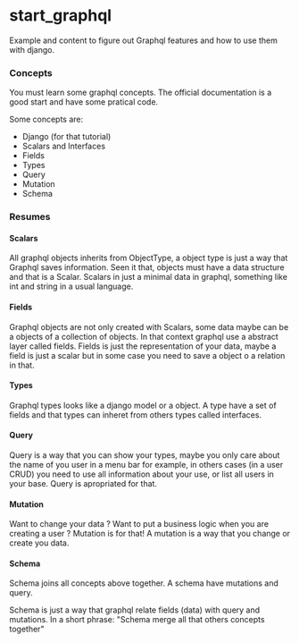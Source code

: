 # start_graphql
Example and content to figure out Graphql features and how to use them with django.


### Concepts 

You must learn some graphql concepts. The official documentation is a good start and have some pratical code.

Some concepts are:

* Django (for that tutorial)
* Scalars and Interfaces
* Fields
* Types
* Query
* Mutation
* Schema


### Resumes

#### Scalars 

All graphql objects inherits from ObjectType, a object type is just a way that Graphql saves information. Seen it that, objects must have a data structure and that is a Scalar. Scalars in just a minimal data in graphql, something like int and string in a usual language. 

#### Fields

Graphql objects are not only created with Scalars, some data maybe can be a objects of a collection of objects. In that context graphql use a abstract layer called fields. Fields is just the representation of your data, maybe a field is just a scalar but in some case you need to save a object o a relation in that.

#### Types

Graphql types looks like a django model or a object. A type have a set of fields and that types can inheret from others types called interfaces.


#### Query

Query is a way that you can show your types, maybe you only care about the name of you user in a menu bar for example, in others cases (in a user CRUD) you need to use all information about your use, or list all users in your base. Query is apropriated for that.


#### Mutation

Want to change your data ? Want to put a business logic when you are creating a user ? Mutation is for that! A mutation is a way that you change or create you data.

#### Schema


Schema joins all concepts above together. A schema have mutations and query.

Schema is just a way that graphql relate fields (data) with query and mutations. In a short phrase: "Schema merge all that others concepts together"

